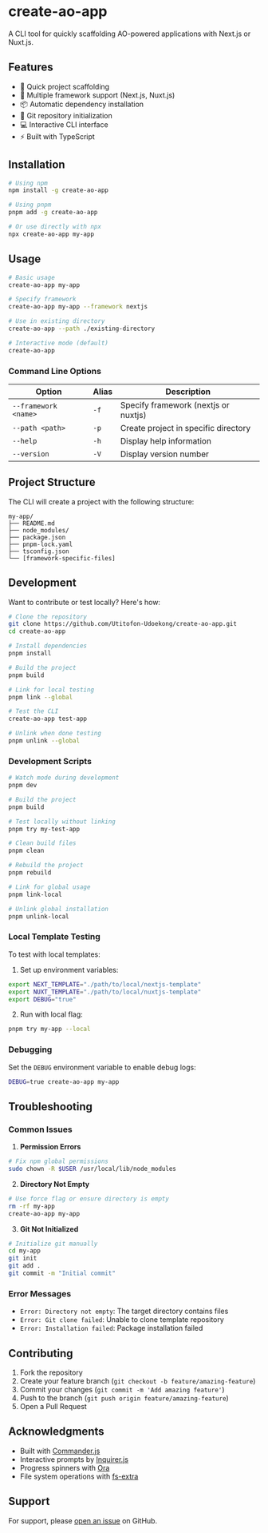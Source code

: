 # create-ao-app

A CLI tool for quickly scaffolding AO-powered applications with Next.js or Nuxt.js.

## Features

- 🚀 Quick project scaffolding
- 🔄 Multiple framework support (Next.js, Nuxt.js)
- 📦 Automatic dependency installation
- 🎯 Git repository initialization
- 💻 Interactive CLI interface
- ⚡️ Built with TypeScript

## Installation

```bash
# Using npm
npm install -g create-ao-app

# Using pnpm
pnpm add -g create-ao-app

# Or use directly with npx
npx create-ao-app my-app
```

## Usage

```bash
# Basic usage
create-ao-app my-app

# Specify framework
create-ao-app my-app --framework nextjs

# Use in existing directory
create-ao-app --path ./existing-directory

# Interactive mode (default)
create-ao-app
```

### Command Line Options

| Option | Alias | Description |
|--------|-------|-------------|
| `--framework <name>` | `-f` | Specify framework (nextjs or nuxtjs) |
| `--path <path>` | `-p` | Create project in specific directory |
| `--help` | `-h` | Display help information |
| `--version` | `-V` | Display version number |

## Project Structure

The CLI will create a project with the following structure:

```
my-app/
├── README.md
├── node_modules/
├── package.json
├── pnpm-lock.yaml
├── tsconfig.json
└── [framework-specific-files]
```

## Development

Want to contribute or test locally? Here's how:

```bash
# Clone the repository
git clone https://github.com/Utitofon-Udoekong/create-ao-app.git
cd create-ao-app

# Install dependencies
pnpm install

# Build the project
pnpm build

# Link for local testing
pnpm link --global

# Test the CLI
create-ao-app test-app

# Unlink when done testing
pnpm unlink --global
```

### Development Scripts

```bash
# Watch mode during development
pnpm dev

# Build the project
pnpm build

# Test locally without linking
pnpm try my-test-app

# Clean build files
pnpm clean

# Rebuild the project
pnpm rebuild

# Link for global usage
pnpm link-local

# Unlink global installation
pnpm unlink-local
```

### Local Template Testing

To test with local templates:

1. Set up environment variables:
```bash
export NEXT_TEMPLATE="./path/to/local/nextjs-template"
export NUXT_TEMPLATE="./path/to/local/nuxtjs-template"
export DEBUG="true"
```

2. Run with local flag:
```bash
pnpm try my-app --local
```

### Debugging

Set the `DEBUG` environment variable to enable debug logs:

```bash
DEBUG=true create-ao-app my-app
```

## Troubleshooting

### Common Issues

1. **Permission Errors**
```bash
# Fix npm global permissions
sudo chown -R $USER /usr/local/lib/node_modules
```

2. **Directory Not Empty**
```bash
# Use force flag or ensure directory is empty
rm -rf my-app
create-ao-app my-app
```

3. **Git Not Initialized**
```bash
# Initialize git manually
cd my-app
git init
git add .
git commit -m "Initial commit"
```

### Error Messages

- `Error: Directory not empty`: The target directory contains files
- `Error: Git clone failed`: Unable to clone template repository
- `Error: Installation failed`: Package installation failed

## Contributing

1. Fork the repository
2. Create your feature branch (`git checkout -b feature/amazing-feature`)
3. Commit your changes (`git commit -m 'Add amazing feature'`)
4. Push to the branch (`git push origin feature/amazing-feature`)
5. Open a Pull Request

## Acknowledgments

- Built with [Commander.js](https://github.com/tj/commander.js)
- Interactive prompts by [Inquirer.js](https://github.com/SBoudrias/Inquirer.js)
- Progress spinners with [Ora](https://github.com/sindresorhus/ora)
- File system operations with [fs-extra](https://github.com/jprichardson/node-fs-extra)

## Support

For support, please [open an issue](https://github.com/Utitofon-Udoekong/create-ao-app/issues) on GitHub.